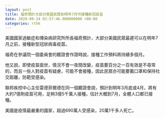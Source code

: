 ```yaml
---
layout: post
title: 福奇預計大部分美國民眾到明年7月可接種新冠疫苗
date: 2020-09-24 02:57:46.000000000 +08:00
categories: rthk
---
```


美國國家過敏症和傳染病研究所所長福奇預計，大部分美國民眾最遲可以在明年7月之前，接種新型冠狀病毒疫苗。

福奇在參議院一個委員會的聽證會作證時說，接種工作預料將持續多個月。

他又說，即使疫苗面世，情況不會一夜間改變，疫苗要百分之一百有效是不尋常的，而且一些人對疫苗有疑慮，可能不會接種，因此民眾亦可能要戴口罩和保持社交距離，防範受感染。

聯邦疾控中心主任雷德菲爾德在同一個聽證會說，預計到明年3月底或4月，將有大約7億劑疫苗可用，足夠3億5千萬人接種，估計大概到7月，全體人口都已接種。

美國是疫情最嚴重的國家，超過690萬人受感染，20萬1千多人死亡。
